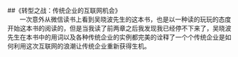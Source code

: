 ##《转型之战：传统企业的互联网机会》<br>
&nbsp;&nbsp;&nbsp;&nbsp;&nbsp;&nbsp;&nbsp;一次意外从微信读书上看到吴晓波先生的这本书，也是以一种读的玩玩的态度开始这本书的阅读的，但是当我读了前两章之后我发现我已经停不下来了，吴晓波先生在本书中的用词以及各种传统企业的实例都完美的诠释了一个个传统企业是如何利用这次互联网的浪潮让传统企业重新获得生机。<br>
&nbsp;&nbsp;&nbsp;&nbsp;&nbsp;&nbsp;&nbsp;